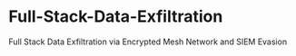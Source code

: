 # Full-Stack-Data-Exfiltration
Full Stack Data Exfiltration via Encrypted Mesh Network and SIEM Evasion
